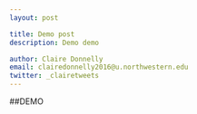 ```yaml
---
layout: post

title: Demo post
description: Demo demo

author: Claire Donnelly
email: clairedonnelly2016@u.northwestern.edu
twitter: _clairetweets
---
```


##DEMO
